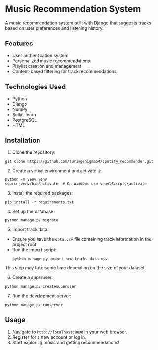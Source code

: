 # Music Recommendation System

A music recommendation system built with Django that suggests tracks based on user preferences and listening history.

## Features

- User authentication system
- Personalized music recommendations
- Playlist creation and management
- Content-based filtering for track recommendations

## Technologies Used

- Python 
- Django 
- NumPy
- Scikit-learn
- PostgreSQL 
- HTML

## Installation

1. Clone the repository:
```
git clone https://github.com/turingenigma54/spotify_recommender.git
```

2. Create a virtual environment and activate it:
```
python -m venv venv
source venv/bin/activate  # On Windows use venv\Scripts\activate
```
3. Install the required packages:
```
pip install -r requirements.txt
```
4. Set up the database:
```
python manage.py migrate
```
5. Import track data:
- Ensure you have the `data.csv` file containing track information in the project root.
- Run the import script:
  ```
  python manage.py import_new_tracks data.csv
  ```
This step may take some time depending on the size of your dataset.

6. Create a superuser:
```
python manage.py createsuperuser
```
7. Run the development server:
```
python manage.py runserver
```

## Usage

1. Navigate to `http://localhost:8000` in your web browser.
2. Register for a new account or log in.
3. Start exploring music and getting recommendations!